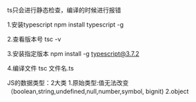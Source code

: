 ts只会进行静态检查，编译的时候进行报错

1.安装typescript 
    npm install typescript  -g

2.查看版本号 
    tsc -v

3.安装指定版本
    npm install -g typescript@3.7.2

4.编译文件 
    tsc 文件名.ts


JS的数据类型：2大类
    1.原始类型:值无法改变（boolean,string,undefined,null,number,symbol, bignit)
    2.object